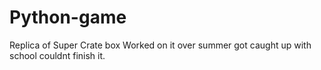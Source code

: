 # Python-game
Replica of Super Crate box
Worked on it over summer got caught up with school couldnt finish it.
